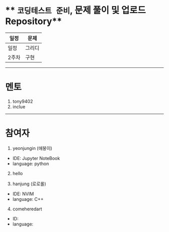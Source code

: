 #  ** `코딩테스트 준비`, 문제 풀이 및 업로드 Repository**

|일정      |     문제|
|--------|----------|
일정|그리디|
2주차|구현|

---
# 멘토

1. tony9402
2. inclue

---

# 참여자

1. yeonjungin (애붕이)
- IDE: Jupyter NoteBook
- language: python


2. hello


3. hanjung (로로롤)
- IDE: NVIM
- language: C++

4. comeheredart
- ID:
- language:

